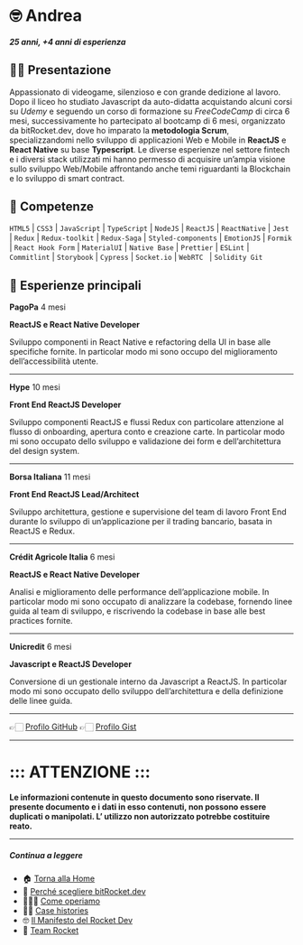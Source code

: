 # 🤓 Andrea

##### 25 anni, +4 anni di esperienza

## 👋🏻 Presentazione

Appassionato di videogame, silenzioso e con grande dedizione al lavoro. Dopo il liceo ho studiato Javascript da auto-didatta acquistando alcuni corsi su _Udemy_ e seguendo un corso di formazione su _FreeCodeCamp_ di circa 6 mesi, successivamente ho partecipato al bootcamp di 6 mesi, organizzato da bitRocket.dev, dove ho imparato la **metodologia Scrum**, specializzandomi nello sviluppo di applicazioni Web e Mobile in **ReactJS** e **React Native** su base **Typescript**. Le diverse esperienze nel settore fintech e i diversi stack utilizzati mi hanno permesso di acquisire un’ampia visione sullo sviluppo Web/Mobile affrontando anche temi riguardanti la Blockchain e lo sviluppo di smart contract.

## 🚀 Competenze

`HTML5` | `CSS3` | `JavaScript` | `TypeScript` | `NodeJS` | `ReactJS` | `ReactNative` | `Jest` | `Redux` | `Redux-toolkit` | `Redux-Saga` | `Styled-components` | `EmotionJS` | `Formik` | `React Hook Form` | `MaterialUI` | `Native Base` | `Prettier` | `ESLint` | ` Commitlint` | `Storybook` | `Cypress` | `Socket.io` | `WebRTC ` | `Solidity Git`

## 👾 Esperienze principali

**PagoPa** 4 mesi

**ReactJS e React Native Developer**

Sviluppo componenti in React Native e refactoring della UI in base alle specifiche fornite.
In particolar modo mi sono occupo del miglioramento dell’accessibilità utente.

---

**Hype** 10 mesi

**Front End ReactJS Developer**

Sviluppo componenti ReactJS e flussi Redux con particolare attenzione al flusso di onboarding, apertura conto e creazione carte. In particolar modo mi sono occupato dello sviluppo e validazione dei form e dell’architettura del design system.

---

**Borsa Italiana** 11 mesi

**Front End ReactJS Lead/Architect**

Sviluppo architettura, gestione e supervisione del team di lavoro Front End durante lo
sviluppo di un’applicazione per il trading bancario, basata in ReactJS e Redux.

---

**Crédit Agricole Italia** 6 mesi

**ReactJS e React Native Developer**

Analisi e miglioramento delle performance dell’applicazione mobile. In particolar modo mi sono occupato di analizzare la codebase, fornendo linee guida al team di sviluppo, e riscrivendo la codebase in base alle best practices fornite.

---

**Unicredit** 6 mesi

**Javascript e ReactJS Developer**

Conversione di un gestionale interno da Javascript a ReactJS. In particolar modo mi sono occupato dello sviluppo dell’architettura e della definizione delle linee guida.

---

👉🏻 [Profilo GitHub](https://github.com/andreafavaro-bitrocketdev)
👉🏻 [Profilo Gist](https://gist.github.com/andreafavaro-bitrocketdev)

---

# ::: ATTENZIONE :::

**Le informazioni contenute in questo documento sono riservate. Il presente documento e i dati in esso contenuti, non possono essere duplicati o manipolati. L’ utilizzo non autorizzato potrebbe costituire reato.**

---

##### Continua a leggere

- 🏠 [Torna alla Home](https://github.com/bitRocket-dev)
- 🚀 [Perché scegliere bitRocket.dev](https://github.com/bitRocket-dev/.github/blob/main/profile/WHY_BITROCKET-DEV.md)
- 👨🏻‍💻 [Come operiamo](https://github.com/bitRocket-dev/.github/blob/main/profile/ABOUT.md)
- 💪🏻 [Case histories](https://github.com/bitRocket-dev/.github/blob/main/profile/CASE_HISTORIES.md)
- 🤓 [Il Manifesto del Rocket Dev](https://github.com/bitRocket-dev/.github/blob/main/profile/MANIFEST.md)
- 👾 [Team Rocket](https://github.com/bitRocket-dev/.github/blob/main/pages/TEAM_ROCKET.md)
